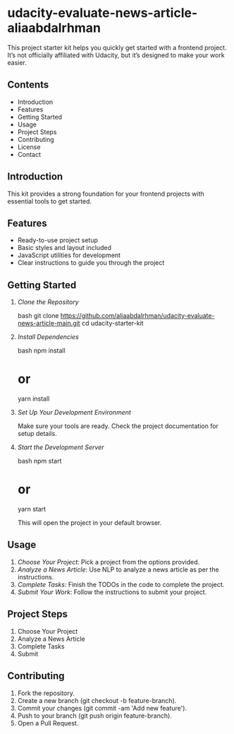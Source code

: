 # udacity-evaluate-news-article-aliaabdalrhman

This project starter kit helps you quickly get started with a frontend project. It’s not officially affiliated with Udacity, but it’s designed to make your work easier.

## Contents

- Introduction
- Features
- Getting Started
- Usage
- Project Steps
- Contributing
- License
- Contact

## Introduction

This kit provides a strong foundation for your frontend projects with essential tools to get started.

## Features

- Ready-to-use project setup
- Basic styles and layout included
- JavaScript utilities for development
- Clear instructions to guide you through the project

## Getting Started

1. *Clone the Repository*

   bash
   git clone https://github.com/aliaabdalrhman/udacity-evaluate-news-article-main.git
   cd udacity-starter-kit
   

2. *Install Dependencies*

   bash
   npm install
   # or
   yarn install
   

3. *Set Up Your Development Environment*

   Make sure your tools are ready. Check the project documentation for setup details.

4. *Start the Development Server*

   bash
   npm start
   # or
   yarn start
   

   This will open the project in your default browser.

## Usage

1. *Choose Your Project*: Pick a project from the options provided.
2. *Analyze a News Article*: Use NLP to analyze a news article as per the instructions.
3. *Complete Tasks*: Finish the TODOs in the code to complete the project.
4. *Submit Your Work*: Follow the instructions to submit your project.

## Project Steps

1. Choose Your Project
2. Analyze a News Article
3. Complete Tasks
4. Submit

## Contributing

1. Fork the repository.
2. Create a new branch (git checkout -b feature-branch).
3. Commit your changes (git commit -am 'Add new feature').
4. Push to your branch (git push origin feature-branch).
5. Open a Pull Request.

